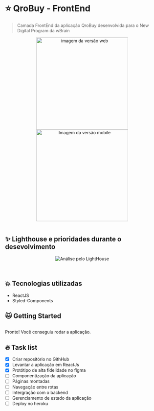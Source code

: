 # :star: QroBuy - FrontEnd
> Camada FrontEnd da aplicação QroBuy desenvolvida para o New Digital Program da wBrain

<div align="center">
<img src="" height="300px" alt="imagem da versão web"><img src="" height="300px" alt="Imagem da versão mobile">
</div>
<br>


## :sparkles: Lighthouse e prioridades durante o desevolvimento
<div align="center">
<img src="" alt="Análise pelo LightHouse">
</div>
<br>

```shell

```

## :boom: Tecnologias utilizadas

* ReactJS
* Styled-Components

## :cat: Getting Started


```shell

```

Pronto! Você conseguiu rodar a aplicação. 

## :fire: Task list

- [x] Criar repositório no GithHub
- [x] Levantar a aplicação em ReactJs
- [x] Protótipo de alta fidelidade no figma
- [ ] Componentização da aplicação
- [ ] Páginas montadas
- [ ] Navegação entre rotas
- [ ] Intergração com o backend
- [ ] Gerenciamento de estado da aplicação
- [ ] Deploy no heroku
